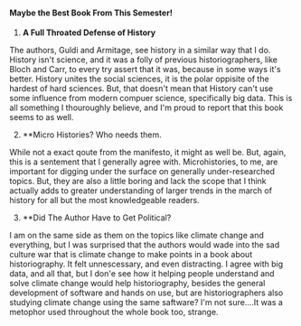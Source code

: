 #### Maybe the Best Book From This Semester!

  1. **A Full Throated Defense of History**

  The authors, Guldi and Armitage, see history in a similar way that I do. History isn't science, and it was a folly of previous historiographers, like Bloch and Carr, to every try assert that it was, because in some ways it's better. History unites the social sciences, it is the polar oppisite of the hardest of hard sciences. But, that doesn't mean that History can't use some influence from modern compuer science, specifically big data. This is all something I thouroughly believe, and I'm proud to report that this book seems to as well. 
  
  2. **Micro Histories? Who needs them. 
  
  While not a exact qoute from the manifesto, it might as well be. But, again, this is a sentement that I generally agree with. Microhistories, to me, are important for digging under the surface on generally under-researched topics. But, they are also a little boring and lack the scope that I think actually adds to greater understanding of larger trends in the march of history for all but the most knowledgeable readers. 

  3. **Did The Author Have to Get Political?
  
  I am on the same side as them on the topics like climate change and everything, but I was surprised that the authors would wade into the sad culture war that is climate change to make points in a book about historiography. It felt unnescessary, and even distracting. I agree with big data, and all that, but I don'e see how it helping people understand and solve climate change would help historiography, besides the general development of software and hands on use, but are historiographers also studying climate change using the same saftware? I'm not sure....It was a metophor used throughout the whole book too, strange. 
